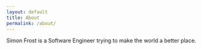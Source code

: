 ```yaml
---
layout: default
title: About
permalink: /about/
---
```


Simon Frost is a Software Engineer trying to make the world a better place.